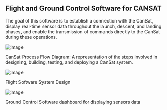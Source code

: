 ## Flight and Ground Control Software for CANSAT 

The goal of this software is to establish a connection with the CanSat, display real-time sensor data throughout the launch, descent, and landing phases, and enable the transmission of commands directly to the CanSat during these operations.

![image](https://github.com/user-attachments/assets/f84fb204-f575-4996-96bd-3a614ee65e4d)
  
  CanSat Process Flow Diagram: A representation of the steps involved in designing, building, testing, and deploying a CanSat system.

![image](https://github.com/user-attachments/assets/ccde4da3-1f4b-4a64-8a31-48f2706c0ba8)

  Flight Software System Design

![image](https://github.com/user-attachments/assets/4cdc0fb4-7667-417a-982e-dce9ac801215)

  Ground Control Software dashboard for displaying sensors data
